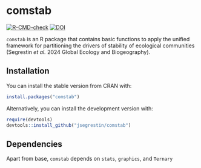 comstab
================
[![R-CMD-check](https://github.com/jsegrestin/comstab/actions/workflows/R-CMD-check.yaml/badge.svg)](https://github.com/jsegrestin/comstab/actions/workflows/R-CMD-check.yaml)
[![DOI](https://zenodo.org/badge/608223971.svg)](https://zenodo.org/doi/10.5281/zenodo.10687005)

`comstab` is an R package that contains basic functions to apply the
unified framework for partitioning the drivers of stability of
ecological communities (Segrestin <i>et al.</i> 2024 Global Ecology and Biogeography).

## Installation

You can install the stable version from CRAN with:

``` r
install.packages("comstab")
```

Alternatively, you can install the development version with:

``` r
require(devtools)
devtools::install_github("jsegrestin/comstab")
```

## Dependencies

Apart from base, `comstab` depends on `stats`, `graphics`, and `Ternary`
